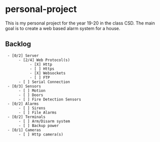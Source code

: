 # personal-project
This is my personal project for the year 19-20 in the class CSD.
The main goal is to create a web based alarm system for a house.

## Backlog
     - [0/2] Server
          - [2/4] Web Protocol(s)
               - [X] Http
               - [ ] Https
               - [X] Websockets
               - [ ] FTP
          - [ ] Serial Connection
     - [0/3] Sensors
          - [ ] Motion
          - [ ] Doors
          - [ ] Fire Detection Sensors
     - [0/2] Alarms
          - [ ] Sirens
          - [ ] File Alarms
     - [0/2] Terminals
          - [ ] Arm/Disarm system
          - [ ] Backup power
     - [0/1] Cameras
          - [ ] Http camera(s)